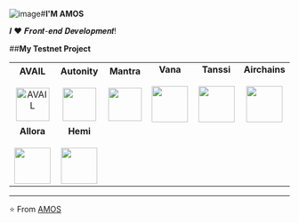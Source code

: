 ![image](https://github.com/user-attachments/assets/aea11319-8fec-4ffb-9d4f-d8443f7fca74)#**I'M AMOS**

𝑰 ❤️ 𝑭𝒓𝒐𝒏𝒕-𝒆𝒏𝒅 𝑫𝒆𝒗𝒆𝒍𝒐𝒑𝒎𝒆𝒏𝒕!


##**My Testnet Project**

<table>
<tbody>
<tr>
<td align="center" width="20%">
    <span><b><center>AVAIL</center></b></span>
    <br>
    <a href="https://github.com/elsusel/testnet/tree/main/avail">
        <img height="60px" src="https://pbs.twimg.com/profile_images/1671126588694609920/THQgYJtf_400x400.png" alt="AVAIL">
    </a>
</td>


<td align="center" width="20%">
	<span><b><center>Autonity</center></b></span>
	<br>
	 <a href="https://github.com/elsusel/testnet/tree/main/autonity">
<img height=60px src="https://pbs.twimg.com/profile_images/1627678067459063811/pICOOrh-_400x400.jpg">  </a>
</td>

<td align="center" width="20%">
<span><b><center>Mantra</center></b></span> 
<br>
	<a href="https://github.com/elsusel/testnet/tree/main/mantra">
<img height=60px src="https://pbs.twimg.com/profile_images/1876108759942217728/4U-MRuc5_400x400.jpg"></a>
</td>

<td align="center" width="20%">
<span><b><center>Vana</center></b></span>
<br>
	<a href="https://github.com/elsusel/testnet/tree/main/vana">
<img height=65px src="https://pbs.twimg.com/profile_images/1854306364362784777/n_7fkh7I_400x400.jpg"> </a>
</td>

<td align="center" width="20%">
<span><b><center>Tanssi</center></b></span>
<br>
	<a href="https://github.com/elsusel/testnet/tree/main/tanssi">
<img height=65px src="https://pbs.twimg.com/profile_images/1874826799311413248/rvV9cqF3_400x400.jpg"></a>
</td>

<td align="center" width="20%">
<span><b><center>Airchains</center></b></span>
<br>
	<a href="https://github.com/elsusel/testnet/tree/main/airchains">
<img height=65px src="https://pbs.twimg.com/profile_images/1871581245085450240/_IQYv51O_400x400.jpg"></a>
</td>

</tr>

<tr>
<td align="center" width="20%">
<span><b><center>Allora</center></b></span>
<br>
	<a href="https://github.com/elsusel/testnet/tree/main/allora">
<img height=65px src="https://pbs.twimg.com/profile_images/1793726657783812096/sDRnXVCd_400x400.jpg"></a>
</td>

<td align="center" width="20%">
<span><b><center>Hemi</center></b></span>
<br>
	<a href="https://github.com/elsusel/testnet/tree/main/hemi">
<img height=65px src="https://pbs.twimg.com/profile_images/1869378436231204864/_ddNi_tQ_400x400.jpg"></a>
</td>
</tr>

</tbody>
</table>


---
⭐️ From [AMOS](https://github.com/elsusel)
